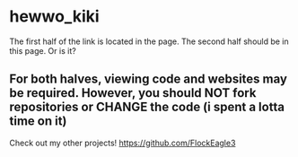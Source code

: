 # hewwo_kiki
The first half of the link is located in the page.
The second half should be in this page.
Or is it?

For both halves, viewing code and websites may be required. However, you should NOT fork repositories or CHANGE the code (i spent a lotta time on it)
-----------------------------------------------------------
Check out my other projects! https://github.com/FlockEagle3
